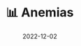 ---
title: 📊 Anemias
date: '2022-12-02'
type: book
weight: 801
commentable: true
_build:
  render: always
  list: never
show_breadcrumb: true
---